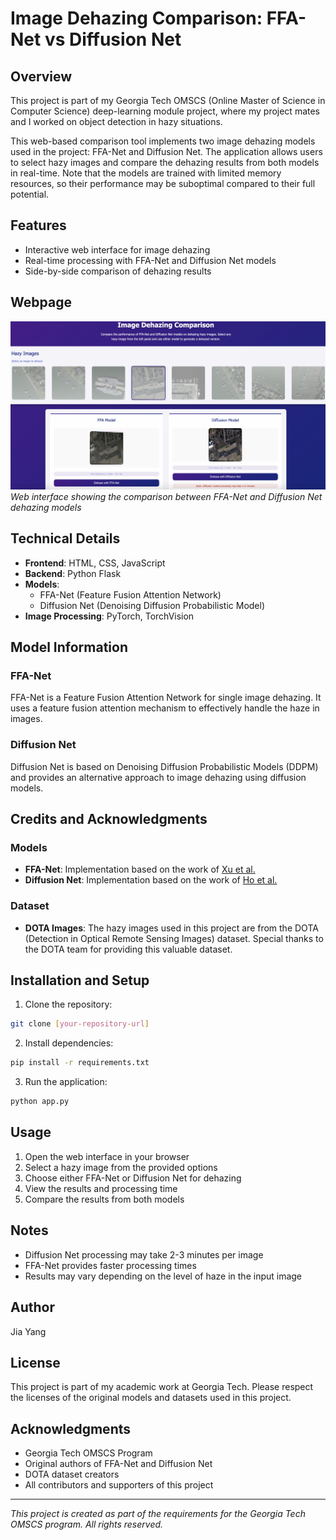 # Image Dehazing Comparison: FFA-Net vs Diffusion Net

## Overview
This project is part of my Georgia Tech OMSCS (Online Master of Science in Computer Science) deep-learning module project, where my project mates and I worked on object detection in hazy situations.

This web-based comparison tool implements two image dehazing models used in the project: FFA-Net and Diffusion Net. The application allows users to select hazy images and compare the dehazing results from both models in real-time. Note that the models are trained with limited memory resources, so their performance may be suboptimal compared to their full potential.

## Features
- Interactive web interface for image dehazing
- Real-time processing with FFA-Net and Diffusion Net models
- Side-by-side comparison of dehazing results

## Webpage
![Dehazing Models Web Interface](static/dehazing_models_webpage.png)
*Web interface showing the comparison between FFA-Net and Diffusion Net dehazing models*

## Technical Details
- **Frontend**: HTML, CSS, JavaScript
- **Backend**: Python Flask
- **Models**: 
  - FFA-Net (Feature Fusion Attention Network)
  - Diffusion Net (Denoising Diffusion Probabilistic Model)
- **Image Processing**: PyTorch, TorchVision

## Model Information

### FFA-Net
FFA-Net is a Feature Fusion Attention Network for single image dehazing. It uses a feature fusion attention mechanism to effectively handle the haze in images.

### Diffusion Net
Diffusion Net is based on Denoising Diffusion Probabilistic Models (DDPM) and provides an alternative approach to image dehazing using diffusion models.

## Credits and Acknowledgments

### Models
- **FFA-Net**: Implementation based on the work of [Xu et al.](https://github.com/zhilin007/FFA-Net)
- **Diffusion Net**: Implementation based on the work of [Ho et al.](https://github.com/hojonathanho/diffusion)

### Dataset
- **DOTA Images**: The hazy images used in this project are from the DOTA (Detection in Optical Remote Sensing Images) dataset. Special thanks to the DOTA team for providing this valuable dataset.

## Installation and Setup

1. Clone the repository:
```bash
git clone [your-repository-url]
```

2. Install dependencies:
```bash
pip install -r requirements.txt
```

3. Run the application:
```bash
python app.py
```

## Usage
1. Open the web interface in your browser
2. Select a hazy image from the provided options
3. Choose either FFA-Net or Diffusion Net for dehazing
4. View the results and processing time
5. Compare the results from both models

## Notes
- Diffusion Net processing may take 2-3 minutes per image
- FFA-Net provides faster processing times
- Results may vary depending on the level of haze in the input image

## Author
Jia Yang

## License
This project is part of my academic work at Georgia Tech. Please respect the licenses of the original models and datasets used in this project.

## Acknowledgments
- Georgia Tech OMSCS Program
- Original authors of FFA-Net and Diffusion Net
- DOTA dataset creators
- All contributors and supporters of this project

---
*This project is created as part of the requirements for the Georgia Tech OMSCS program. All rights reserved.*
